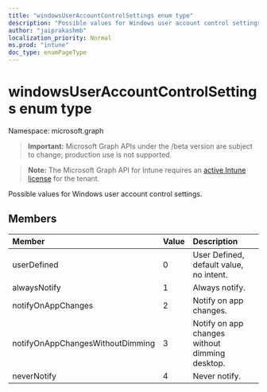 ```yaml
---
title: "windowsUserAccountControlSettings enum type"
description: "Possible values for Windows user account control settings."
author: "jaiprakashmb"
localization_priority: Normal
ms.prod: "intune"
doc_type: enumPageType
---
```


# windowsUserAccountControlSettings enum type

Namespace: microsoft.graph

> **Important:** Microsoft Graph APIs under the /beta version are subject to change; production use is not supported.

> **Note:** The Microsoft Graph API for Intune requires an [active Intune license](https://go.microsoft.com/fwlink/?linkid=839381) for the tenant.

Possible values for Windows user account control settings.

## Members
|Member|Value|Description|
|:---|:---|:---|
|userDefined|0|User Defined, default value, no intent.|
|alwaysNotify|1|Always notify.|
|notifyOnAppChanges|2|Notify on app changes.|
|notifyOnAppChangesWithoutDimming|3|Notify on app changes without dimming desktop.|
|neverNotify|4|Never notify.|






